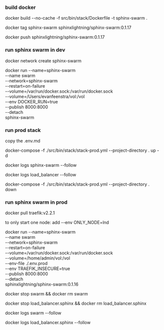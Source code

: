 ### build docker

docker build --no-cache -f src/bin/stack/Dockerfile -t sphinx-swarm .

docker tag sphinx-swarm sphinxlightning/sphinx-swarm:0.1.17

docker push sphinxlightning/sphinx-swarm:0.1.17

### run sphinx swarm in dev

docker network create sphinx-swarm

docker run --name=sphinx-swarm \
 --name swarm \
 --network=sphinx-swarm \
 --restart=on-failure \
 --volume=/var/run/docker.sock:/var/run/docker.sock \
 --volume=/Users/evanfeenstra/vol:/vol \
 --env DOCKER_RUN=true \
 --publish 8000:8000 \
 --detach \
 sphinx-swarm

### run prod stack

copy the .env.md

docker-compose -f ./src/bin/stack/stack-prod.yml --project-directory . up -d

docker logs sphinx-swarm --follow

docker logs load_balancer --follow

docker-compose -f ./src/bin/stack/stack-prod.yml --project-directory . down

### run sphinx swarm in prod

docker pull traefik:v2.2.1

to only start one node:
add --env ONLY_NODE=lnd

docker run --name=sphinx-swarm \
 --name swarm \
 --network=sphinx-swarm \
 --restart=on-failure \
 --volume=/var/run/docker.sock:/var/run/docker.sock \
 --volume=/home/admin/vol:/vol \
 --env-file ./.env.prod \
 --env TRAEFIK_INSECURE=true \
 --publish 8000:8000 \
 --detach \
 sphinxlightning/sphinx-swarm:0.1.16

docker stop swarm && docker rm swarm

docker stop load_balancer.sphinx && docker rm load_balancer.sphinx

docker logs swarm --follow

docker logs load_balancer.sphinx --follow
